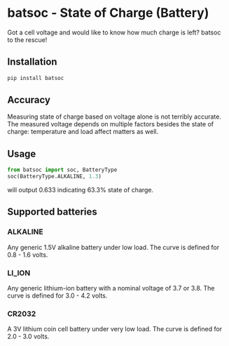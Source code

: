 # batsoc - State of Charge (Battery)

Got a cell voltage and would like to know how much charge is left? 
batsoc to the rescue!

## Installation

```bash
pip install batsoc
```

## Accuracy
Measuring state of charge based on voltage alone is not terribly
accurate. The measured voltage depends on multiple factors besides
the state of charge: temperature and load affect matters as well. 


## Usage

```python
from batsoc import soc, BatteryType
soc(BatteryType.ALKALINE, 1.3)
```

will output 0.633 indicating 63.3% state of charge.

## Supported batteries
### ALKALINE
Any generic 1.5V alkaline battery under low load. 
The curve is defined for 0.8 - 1.6 volts.

### LI_ION
Any generic lithium-ion battery with a nominal voltage of 3.7 or 3.8. 
The curve is defined for 3.0 - 4.2 volts.

### CR2032
A 3V lithium coin cell battery under very low load.
The curve is defined for 2.0 - 3.0 volts. 

